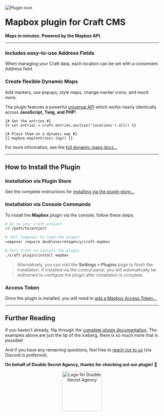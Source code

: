<img align="left" src="https://plugins.doublesecretagency.com/mapbox/images/icon.svg" alt="Plugin icon">

# Mapbox plugin for Craft CMS

**Maps in minutes. Powered by the Mapbox API.**

---

### Includes easy-to-use Address Fields

When managing your Craft data, each location can be set with a convenient Address field.

### Create flexible Dynamic Maps

Add markers, use popups, style maps, change marker icons, and much more.

The plugin features a powerful [universal API](https://plugins.doublesecretagency.com/mapbox/dynamic-maps/universal-api/) which works nearly identically across **JavaScript, Twig, and PHP!**

```twig
{# Get the entries #}
{% set entries = craft.entries.section('locations').all() %}

{# Place them on a dynamic map #}
{{ mapbox.map(entries).tag() }}
```

For more information, see the [full dynamic maps docs...](https://plugins.doublesecretagency.com/mapbox/dynamic-maps/)

---

## How to Install the Plugin

### Installation via Plugin Store

See the complete instructions for [installing via the plugin store...](https://plugins.doublesecretagency.com/mapbox/getting-started/#installation-via-plugin-store)

### Installation via Console Commands

To install the **Mapbox** plugin via the console, follow these steps:

```sh
# Go to your Craft project
cd /path/to/project

# Tell Composer to load the plugin
composer require doublesecretagency/craft-mapbox

# Tell Craft to install the plugin
./craft plugin/install mapbox
```

>Alternatively, you can visit the **Settings > Plugins** page to finish the installation. If installed via the control panel, you will automatically be redirected to configure the plugin after installation is complete.

### Access Token

Once the plugin is installed, you will need to [add a Mapbox Access Token...](https://plugins.doublesecretagency.com/mapbox/getting-started/access-token/)

---

## Further Reading

If you haven't already, flip through the [complete plugin documentation](https://plugins.doublesecretagency.com/mapbox/). The examples above are just the tip of the iceberg, there is so much more that is possible!

And if you have any remaining questions, feel free to [reach out to us](https://www.doublesecretagency.com/contact) (via Discord is preferred).

**On behalf of Double Secret Agency, thanks for checking out our plugin!** 🍺

<p align="center">
    <img width="130" src="https://www.doublesecretagency.com/resources/images/dsa-transparent.png" alt="Logo for Double Secret Agency">
</p>
